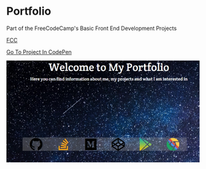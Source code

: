 # Portfolio

Part of the FreeCodeCamp's Basic Front End Development Projects

[FCC](https://www.freecodecamp.org/challenges/build-a-personal-portfolio-webpage)

[Go To Project In CodePen](https://codepen.io/TomerBenRachel/pen/NNWgdb)

![Portfolio](https://github.com/TomerPacific/CodePenProjects/blob/620abe39e2735c2fac39d4ed75dc375cf9ddaa28/Portfolio/Portfolio.jpg?raw=true)


